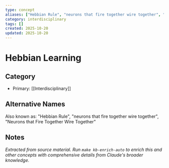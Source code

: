```yaml
---
type: concept
aliases: ["Hebbian Rule", "neurons that fire together wire together", "Neurons that Fire Together Wire Together"]
category: interdisciplinary
tags: []
created: 2025-10-20
updated: 2025-10-20
---
```


# Hebbian Learning

## Category

- Primary: [[Interdisciplinary]]

## Alternative Names

Also known as: "Hebbian Rule", "neurons that fire together wire together", "Neurons that Fire Together Wire Together"

## Notes

*Extracted from source material. Run `make kb-enrich-auto` to enrich this and other concepts with comprehensive details from Claude's broader knowledge.*

